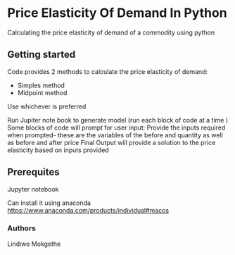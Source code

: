 # Price Elasticity Of Demand In Python

Calculating  the price elasticity of demand of a commodity using python

## Getting started 

Code provides 2 methods  to calculate the price elasticity of demand:

* Simples method 
* Midpoint method 

Use whichever is preferred  

Run Jupiter note book to generate model  (run each block of code at a time )
Some blocks of code will prompt for user input: Provide the inputs required when prompted- these are the  variables of the before and quantity as well as before and after price
Final Output will provide  a  solution to the price elasticity based on inputs provided

## Prerequites
Jupyter notebook  

Can install it using anaconda 
https://www.anaconda.com/products/individual#macos

### Authors
Lindiwe Mokgethe